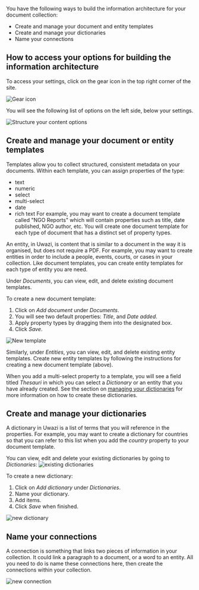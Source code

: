 You have the following ways to build the information architecture for your document collection:
* Create and manage your document and entity templates
* Create and manage your dictionaries
* Name your connections 

## How to access your options for building the information architecture

To access your settings, click on the gear icon in the top right corner of the site.

![Gear icon](http://www.uwazi.io/wp-content/uploads/2017/04/gear-icon.png)

You will see the following list of options on the left side, below your settings. 

![Structure your content options](http://www.uwazi.io/wp-content/uploads/2017/04/structure-collections.png)

## Create and manage your document or entity templates
Templates allow you to collect structured, consistent metadata on your documents. Within each template, you can assign properties of the type:
* text 
* numeric
* select
* multi-select
* date
* rich text
For example, you may want to create a document template called "NGO Reports" which will contain properties such as title, date published, NGO author, etc. You will create one document template for each type of document that has a distinct set of property types.

An entity, in Uwazi, is content that is similar to a document in the way it is organised, but does not require a PDF. For example, you may want to create entities in order to include a people, events, courts, or cases in your collection. Like document templates, you can create entity templates for each type of entity you are need. 

Under _Documents_, you can view, edit, and delete existing document templates. 

To create a new document template:
1. Click on _Add document_ under _Documents_.
2. You will see two default properties: _Title_, and _Date added_. 
3. Apply property types by dragging them into the designated box. 
4. Click _Save_.

![New template](http://www.uwazi.io/wp-content/uploads/2017/04/doc-template.png)

Similarly, under _Entities_, you can view, edit, and delete existing entity templates. 
Create new entity templates by following the instructions for creating a new document template (above). 

When you add a multi-select property to a template, you will see a field titled _Thesauri_ in which you can select a _Dictionary_ or an entity that you have already created. See the section on [managing your dictionaries](https://github.com/huridocs/uwazi/wiki/Build-the-information-architecture#manage-your-dictionaries) for more information on how to create these dictionaries. 

## Create and manage your dictionaries 
A dictionary in Uwazi is a list of terms that you will reference in the properties. For example, you may want to create a dictionary for countries so that you can refer to this list when you add the _country_ property to your document template.

You can view, edit and delete your existing dictionaries by going to _Dictionaries_:
![existing dictionaries](http://www.uwazi.io/wp-content/uploads/2017/04/existing-dictionaries.png)

To create a new dictionary: 
1. Click on _Add dictionary_ under _Dictionaries_. 
2. Name your dictionary. 
3. Add items.
4. Click _Save_ when finished.

![new dictionary](http://www.uwazi.io/wp-content/uploads/2017/04/new-dictionary.png)

## Name your connections
A connection is something that links two pieces of information in your collection. It could link a paragraph to a document, or a word to an entity. All you need to do is name these connections here, then create the connections within your collection.

![new connection](http://www.uwazi.io/wp-content/uploads/2017/04/connections.png)